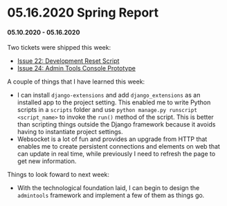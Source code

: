 # 05.16.2020 Spring Report
#### 05.10.2020 - 05.16.2020
Two tickets were shipped this week:
* [Issue 22: Development Reset Script](https://github.com/xuganyu96/PyArchive/issues/22)
* [Issue 24: Admin Tools Console Prototype](https://github.com/xuganyu96/PyArchive/issues/24)

A couple of things that I have learned this week:
* I can install `django-extensions` and add `django_extensions` as an installed app to the project setting. This enabled me to write Python scripts in a `scripts` folder and use `python manage.py runscript <script_name>` to invoke the `run()` method of the script. This is better than scripting things outside the Django framework because it avoids having to instantiate project settings.
* Websocket is a lot of fun and provides an upgrade from HTTP that enables me to create persistent connections and elements on web that can update in real time, while previously I need to refresh the page to get new information.

Things to look foward to next week:
* With the technological foundation laid, I can begin to design the `admintools` framework and implement a few of them as things go.